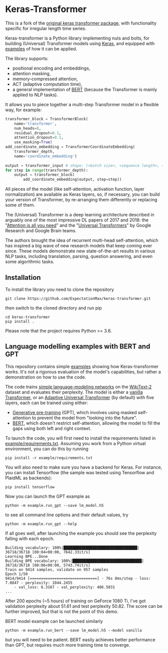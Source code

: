 Keras-Transformer
=================

This is a fork of the [original keras transformer package](https://github.com/kpot/keras-transformer), with functionality specific for irregular length time series.

Keras-transformer is a Python library implementing nuts and bolts,
for building (Universal) Transformer models using [Keras](http://keras.io),
and equipped with [examples](#language-modelling-examples-with-bert-and-gpt)
of how it can be applied.

The library supports:

* positional encoding and embeddings,
* attention masking,
* memory-compressed attention,
* ACT (adaptive computation time),
* a general implementation of [BERT][3] (because the Transformer
  is mainly applied to NLP tasks).

It allows you to piece together a multi-step Transformer model
in a flexible way, for example:

```python
transformer_block = TransformerBlock(
    name='transformer',
    num_heads=8,
    residual_dropout=0.1,
    attention_dropout=0.1,
    use_masking=True)
add_coordinate_embedding = TransformerCoordinateEmbedding(
    transformer_depth,
    name='coordinate_embedding')
    
output = transformer_input # shape: (<batch size>, <sequence length>, <input size>)
for step in range(transformer_depth):
    output = transformer_block(
        add_coordinate_embedding(output, step=step))
```


All pieces of the model (like self-attention, activation function,
layer normalization) are available as Keras layers, so, if necessary,
you can build your version of Transformer, by re-arranging them
differently or replacing some of them.

The (Universal) Transformer is a deep learning architecture
described in arguably one of the most impressive DL papers of 2017 and 2018:
the "[Attention is all you need][1]" and the "[Universal Transformers][2]"
by Google Research and Google Brain teams.

The authors brought the idea of recurrent multi-head self-attention,
which has inspired a big wave of new research models that keep coming ever since.
These models demonstrate new state-of-the-art results in various NLP tasks,
including translation, parsing, question answering, and even some algorithmic tasks.

Installation
------------
To install the library you need to clone the repository

    git clone https://github.com/ExpectationMax/keras-transformer.git

then switch to the cloned directory and run pip

    cd keras-transformer
    pip install .

Please note that the project requires Python >= 3.6.

Language modelling examples with BERT and GPT
---------------------------------------------
This repository contains simple [examples](./example) showing how
Keras-transformer works.
It's not a rigorous evaluation of the model's capabilities,
but rather a demonstration on how to use the code.

The code trains [simple language-modeling networks](./example/models.py) on the
[WikiText-2](https://einstein.ai/research/the-wikitext-long-term-dependency-language-modeling-dataset)
dataset and evaluates their perplexity. The model is either a [vanilla
Transformer][1], or an [Adaptive Universal Transformer][2] (by default)
with five layers, each can be trained using either:

* [Generative pre-training][4] (GPT), which involves using masked self-attention
  to prevent the model from "looking into the future".
* [BERT][3], which doesn't restrict self-attention, allowing the model
  to fill the gaps using both left and right context.


To launch the code, you will first need to install the requirements listed
in [example/requirements.txt](./example/requirements.txt). Assuming you work
from a Python virtual environment, you can do this by running

    pip install -r example/requirements.txt

You will also need to make sure you have a backend for Keras.
For instance, you can install Tensorflow (the sample was tested using
Tensorflow and PlaidML as backends):

    pip install tensorflow

Now you can launch the GPT example as

    python -m example.run_gpt --save lm_model.h5

to see all command line options and their default values, try

    python -m example.run_gpt --help

If all goes well, after launching the example you should see
the perplexity falling with each epoch.

    Building vocabulary: 100%|█████████████████████████████████| 36718/36718 [00:04<00:00, 7642.33it/s]
    Learning BPE...Done
    Building BPE vocabulary: 100%|███████████████████████████████| 36718/36718 [00:06<00:00, 5743.74it/s]
    Train on 9414 samples, validate on 957 samples
    Epoch 1/50
    9414/9414 [==============================] - 76s 8ms/step - loss: 7.0847 - perplexity: 1044.2455
        - val_loss: 6.3167 - val_perplexity: 406.5031
    ...

After 200 epochs (~5 hours) of training on GeForce 1080 Ti, I've got
validation perplexity about 51.61 and test perplexity 50.82. The score
can be further improved, but that is not the point of this demo.

BERT model example can be launched similarly

    python -m example.run_bert --save lm_model.h5 --model vanilla

but you will need to be patient. BERT easily achieves better performance
than GPT, but requires much more training time to converge.

[1]: https://arxiv.org/abs/1706.03762 "Attention Is All You Need"
[2]: https://arxiv.org/abs/1807.03819 "Universal Transformers"
[3]: https://arxiv.org/abs/1810.04805 "BERT: Pre-training of Deep Bidirectional Transformers for
Language Understanding"
[4]: https://s3-us-west-2.amazonaws.com/openai-assets/research-covers/language-unsupervised/language_understanding_paper.pdf
     "Improving Language Understanding by Generative Pre-Training"
